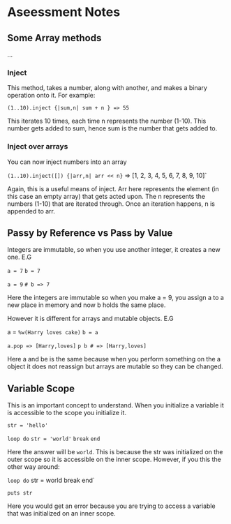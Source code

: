 # Aseessment Notes

## Some Array methods

...

### Inject

This method, takes a number, along with another, and makes a binary operation onto it. For example:

`(1..10).inject {|sum,n| sum + n } => 55`

This iterates 10 times, each time n represents the number (1-10).  This number gets added to sum, hence sum is the number that gets added to.

### Inject over arrays

You can now inject numbers into an array

`(1..10).inject([]) {|arr,n| arr << n}` =>  [1, 2, 3, 4, 5, 6, 7, 8, 9, 10]`

Again, this is a useful means of inject. Arr here represents the element (in this case an empty array) that gets acted upon. The n represents the numbers (1-10) that are iterated through. Once an iteration happens, n is appended to arr.

## Passy by Reference vs Pass by Value

Integers are immutable, so when you use another integer, it creates a new one. E.G

`a = 7`
`b = 7`

`a = 9`
`# b => 7`

Here the integers are immutable so when you make a = 9, you assign a to a new place in memory and now b holds the same place.

However it is different for arrays and mutable objects. E.G

a = `%w(Harry loves cake)`
`b = a`

`a.pop => [Harry,loves]`
`p b # => [Harry,loves]`

Here a and be is the same because when you perform something on the a object it does not reassign but arrays are mutable so they can be changed. 


## Variable Scope

This is an important concept to understand. When you initialize a variable it is accessible to the scope you initialize it.

`str = 'hello'`

`loop do`
  `str = 'world'`
  `break`
`end`

Here the answer will be `world`. This is because the str was initialized on the outer scope so it is accessible on the inner scope. However, if you this the other way around:

`loop do`
  str = world
  break
end`

`puts str`

Here you would get an error because you are trying to access a variable that was initialized on an inner scope.










